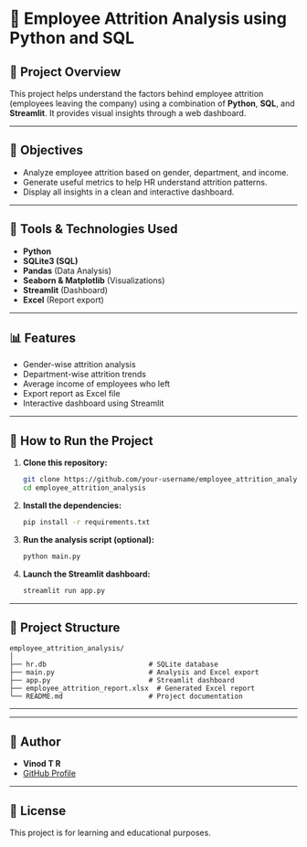 # 💼 Employee Attrition Analysis using Python and SQL

## 📌 Project Overview

This project helps understand the factors behind employee attrition (employees leaving the company) using a combination of **Python**, **SQL**, and **Streamlit**. It provides visual insights through a web dashboard.

---

## 🎯 Objectives

- Analyze employee attrition based on gender, department, and income.
- Generate useful metrics to help HR understand attrition patterns.
- Display all insights in a clean and interactive dashboard.

---

## 🧰 Tools & Technologies Used

- **Python**
- **SQLite3 (SQL)**
- **Pandas** (Data Analysis)
- **Seaborn & Matplotlib** (Visualizations)
- **Streamlit** (Dashboard)
- **Excel** (Report export)

---

## 📊 Features

- Gender-wise attrition analysis
- Department-wise attrition trends
- Average income of employees who left
- Export report as Excel file
- Interactive dashboard using Streamlit

---

## 🚀 How to Run the Project

1. **Clone this repository:**
   ```bash
   git clone https://github.com/your-username/employee_attrition_analysis.git
   cd employee_attrition_analysis
   ```

2. **Install the dependencies:**
   ```bash
   pip install -r requirements.txt
   ```

3. **Run the analysis script (optional):**
   ```bash
   python main.py
   ```

4. **Launch the Streamlit dashboard:**
   ```bash
   streamlit run app.py
   ```

---

## 📁 Project Structure

```
employee_attrition_analysis/
│
├── hr.db                         # SQLite database
├── main.py                       # Analysis and Excel export
├── app.py                        # Streamlit dashboard
├── employee_attrition_report.xlsx  # Generated Excel report
└── README.md                     # Project documentation
```

---


---

## 📌 Author

- **Vinod T R**
- [GitHub Profile](https://github.com/vinod65)

---

## 📃 License

This project is for learning and educational purposes.
